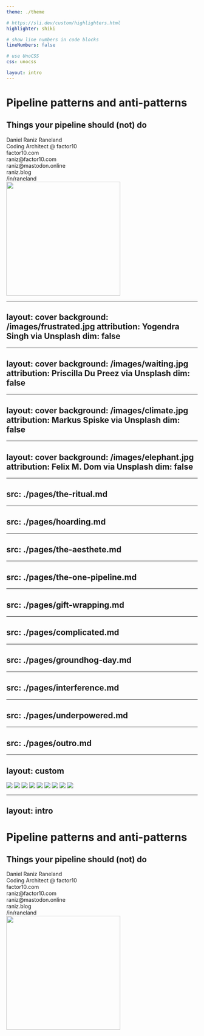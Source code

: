 ```yaml
---
theme: ./theme

# https://sli.dev/custom/highlighters.html
highlighter: shiki

# show line numbers in code blocks
lineNumbers: false

# use UnoCSS
css: unocss

layout: intro
---
```


# Pipeline patterns and anti-patterns
## Things your pipeline should (not) do

<div class="text-black">
Daniel Raniz Raneland<br />
Coding Architect @ factor10

<div class="grid grid-cols-4 w-80% mt-10">
    <div></div><div class="col-span-2"><mdi-firefox />factor10.com</div>
    <div class="col-span-2"><mdi-email />raniz@factor10.com</div>
    <div class="col-span-2"><mdi-mastodon />raniz@mastodon.online</div>
    <div class="col-span-2"><mdi-firefox />raniz.blog</div>
    <div class="col-span-2"><mdi-linkedin />/in/raneland</div>
</div>
</div>

<div class="absolute right-20px top-90px">
    <img width="300" src="/images/about-me-qr.svg" />
</div>

---
layout: cover
background: /images/frustrated.jpg
attribution: Yogendra Singh via Unsplash
dim: false
---

---
layout: cover
background: /images/waiting.jpg
attribution: Priscilla Du Preez via Unsplash
dim: false
---

---
layout: cover
background: /images/climate.jpg
attribution: Markus Spiske via Unsplash
dim: false
---

---
layout: cover
background: /images/elephant.jpg
attribution: Felix M. Dom via Unsplash
dim: false
---

---
src: ./pages/the-ritual.md
---

---
src: ./pages/hoarding.md
---

---
src: ./pages/the-aesthete.md
---

---
src: ./pages/the-one-pipeline.md
---

---
src: ./pages/gift-wrapping.md
---

---
src: ./pages/complicated.md
---

---
src: ./pages/groundhog-day.md
---

---
src: ./pages/interference.md
---

---
src: ./pages/underpowered.md
---

---
src: ./pages/outro.md
---

---
layout: custom
---

<div class="grid grid-cols-3 grid-gap-10px justify-items-center align-items-center text-center absolute top-20px left-20px w-940px h-512px">
    <img class="max-h-160px" src="/images/ritual.jpg" />
    <img class="max-h-160px" src="/images/hoarding.jpg" />
    <img class="max-h-160px" src="/images/ordered.jpg" />
    <img class="max-h-160px" src="/images/the-one-pipeline.webp" />
    <img class="max-h-160px" src="/images/wrapped.jpg" />
    <img class="max-h-160px" src="/images/complicated.webp" />
    <img class="max-h-160px" src="/images/restarting.jpg" />
    <img class="max-h-160px" src="/images/interference.jpg" />
    <img class="max-h-160px" src="/images/underpowered.jpg" />
</div>


---
layout: intro
---

# Pipeline patterns and anti-patterns
## Things your pipeline should (not) do

<div class="text-black">
Daniel Raniz Raneland<br />
Coding Architect @ factor10

<div class="grid grid-cols-4 w-80% mt-10">
    <div></div><div class="col-span-2"><mdi-firefox />factor10.com</div>
    <div class="col-span-2"><mdi-email />raniz@factor10.com</div>
    <div class="col-span-2"><mdi-mastodon />raniz@mastodon.online</div>
    <div class="col-span-2"><mdi-firefox />raniz.blog</div>
    <div class="col-span-2"><mdi-linkedin />/in/raneland</div>
</div>
</div>

<div class="absolute right-20px top-90px">
    <img width="300" src="/images/about-me-qr.svg" />
</div>
